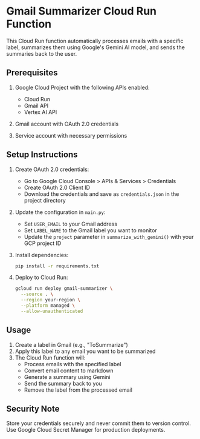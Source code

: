 # Gmail Summarizer Cloud Run Function

This Cloud Run function automatically processes emails with a specific label, summarizes them using Google's Gemini AI model, and sends the summaries back to the user.

## Prerequisites

1. Google Cloud Project with the following APIs enabled:
   - Cloud Run
   - Gmail API
   - Vertex AI API

2. Gmail account with OAuth 2.0 credentials
3. Service account with necessary permissions

## Setup Instructions

1. Create OAuth 2.0 credentials:
   - Go to Google Cloud Console > APIs & Services > Credentials
   - Create OAuth 2.0 Client ID
   - Download the credentials and save as `credentials.json` in the project directory

2. Update the configuration in `main.py`:
   - Set `USER_EMAIL` to your Gmail address
   - Set `LABEL_NAME` to the Gmail label you want to monitor
   - Update the `project` parameter in `summarize_with_gemini()` with your GCP project ID

3. Install dependencies:
   ```bash
   pip install -r requirements.txt
   ```

4. Deploy to Cloud Run:
   ```bash
   gcloud run deploy gmail-summarizer \
     --source . \
     --region your-region \
     --platform managed \
     --allow-unauthenticated
   ```

## Usage

1. Create a label in Gmail (e.g., "ToSummarize")
2. Apply this label to any email you want to be summarized
3. The Cloud Run function will:
   - Process emails with the specified label
   - Convert email content to markdown
   - Generate a summary using Gemini
   - Send the summary back to you
   - Remove the label from the processed email

## Security Note

Store your credentials securely and never commit them to version control. Use Google Cloud Secret Manager for production deployments. 